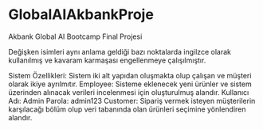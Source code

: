 # GlobalAIAkbankProje
 Akbank Global AI Bootcamp Final Projesi

Değişken isimleri aynı anlama geldiği bazı noktalarda ingilzce olarak kullanılmış ve kavaram karmaşası engellenmeye çalışılmıştır.

Sistem Özellikleri:
 Sistem iki alt yapıdan oluşmakta olup çalışan ve müşteri olarak ikiye ayrılmıtır.
 Employee:
  Sisteme eklenecek yeni ürünler ve sistem üzerinden alınacak verileri incelenmesi için oluşturulmuş alandır. 
    Kullanıcı Adı:  Admin
    Parola: admin123
  Customer:
   Sipariş vermek isteyen müşterilerin karşılacağı bölüm olup veri tabanında olan ürünleri seçimine yönlendiren alandır.
   
